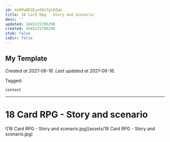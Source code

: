 ```yaml
---
id: 4nDPw0DJEyoSDn7qlHZpm
title: 18 Card Rpg   Story and Scenario
desc: ''
updated: 1645225706290
created: 1645225706290
stub: false
isDir: false
---
```

My Template
---

_Created at 2021-06-16._
_Last updated at 2021-06-16._



Tagged: 
```
contest
```


---

# 18 Card RPG - Story and scenario


![18 Card RPG - Story and scenario.jpg](assets/18 Card RPG - Story and scenario.jpg)

